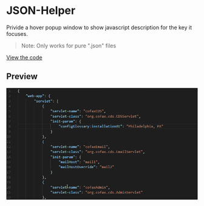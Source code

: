 # JSON-Helper

Privide a hover popup window to show javascript description for the key it focuses.
>Note: Only works for pure ".json" files

[View the code](https://github.com/mine2chow/JSON-Helper)

## Preview

![avatar](./client/JSON-Helper.gif)

